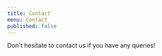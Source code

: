 ```yaml
---
title: Contact
menu: Contact
published: false
---
```


Don't hesitate to contact us if you have any queries!
